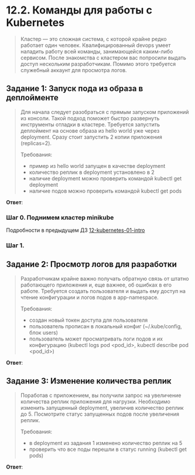 # 12.2. Команды для работы с Kubernetes
>Кластер — это сложная система, с которой крайне редко работает один человек. Квалифицированный devops умеет наладить работу всей команды, занимающейся каким-либо сервисом.
>После знакомства с кластером вас попросили выдать доступ нескольким разработчикам. Помимо этого требуется служебный аккаунт для просмотра логов.

## Задание 1: Запуск пода из образа в деплойменте
>Для начала следует разобраться с прямым запуском приложений из консоли. Такой подход поможет быстро развернуть инструменты отладки в кластере. Требуется запустить деплоймент на основе образа из hello world уже через deployment. Сразу стоит запустить 2 копии приложения (replicas=2). 
>
>Требования:
> * пример из hello world запущен в качестве deployment
> * количество реплик в deployment установлено в 2
> * наличие deployment можно проверить командой kubectl get deployment
> * наличие подов можно проверить командой kubectl get pods

**Ответ**:

### Шаг 0. Поднимем кластер minikube

Подробности в предыдущем ДЗ [12-kubernetes-01-intro](../12-kubernetes-01-intro)


### Шаг 1. 



## Задание 2: Просмотр логов для разработки
>Разработчикам крайне важно получать обратную связь от штатно работающего приложения и, еще важнее, об ошибках в его работе. 
>Требуется создать пользователя и выдать ему доступ на чтение конфигурации и логов подов в app-namespace.
>
>Требования: 
> * создан новый токен доступа для пользователя
> * пользователь прописан в локальный конфиг (~/.kube/config, блок users)
> * пользователь может просматривать логи подов и их конфигурацию (kubectl logs pod <pod_id>, kubectl describe pod <pod_id>)

**Ответ**:



## Задание 3: Изменение количества реплик 
>Поработав с приложением, вы получили запрос на увеличение количества реплик приложения для нагрузки. Необходимо изменить запущенный deployment, увеличив количество реплик до 5. Посмотрите статус запущенных подов после увеличения реплик. 
>
>Требования:
> * в deployment из задания 1 изменено количество реплик на 5
> * проверить что все поды перешли в статус running (kubectl get pods)

**Ответ**:

